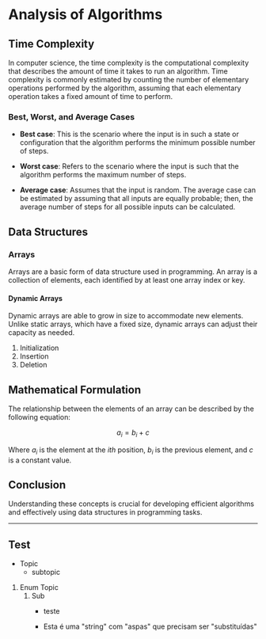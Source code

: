 # Analysis of Algorithms

## Time Complexity

In computer science, the time complexity is the computational complexity that describes the amount of time it takes to run an algorithm. Time complexity is commonly estimated by counting the number of elementary operations performed by the algorithm, assuming that each elementary operation takes a fixed amount of time to perform.

### Best, Worst, and Average Cases

- **Best case**: This is the scenario where the input is in such a state or configuration that the algorithm performs the minimum possible number of steps.

- **Worst case**: Refers to the scenario where the input is such that the algorithm performs the maximum number of steps.

- **Average case**: Assumes that the input is random. The average case can be estimated by assuming that all inputs are equally probable; then, the average number of steps for all possible inputs can be calculated.

## Data Structures

### Arrays

Arrays are a basic form of data structure used in programming. An array is a collection of elements, each identified by at least one array index or key.

#### Dynamic Arrays

Dynamic arrays are able to grow in size to accommodate new elements. Unlike static arrays, which have a fixed size, dynamic arrays can adjust their capacity as needed.

1. Initialization
2. Insertion
3. Deletion

## Mathematical Formulation

The relationship between the elements of an array can be described by the following equation:

$$
a_i = b_i + c
$$

Where $a_i$ is the element at the *ith* position, $b_i$ is the previous element, and $c$ is a constant value.

## Conclusion

Understanding these concepts is crucial for developing efficient algorithms and effectively using data structures in programming tasks.

---

## Test

- Topic
    - subtopic

1. Enum Topic
    1. Sub
        - teste

        - Esta é uma "string" com "aspas" que precisam ser "substituídas"